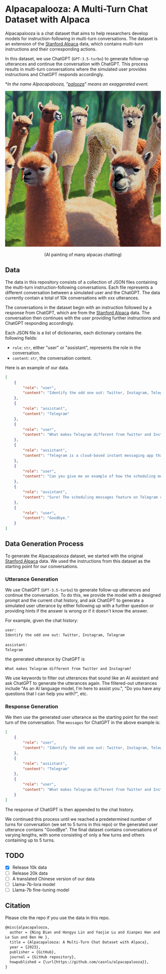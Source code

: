 # Alpacapalooza: A Multi-Turn Chat Dataset with Alpaca

Alpacapalooza is a chat dataset that aims to help researchers develop models for instruction-following in multi-turn conversations. The dataset is an extension of the [Stanford Alpaca](https://github.com/tatsu-lab/stanford_alpaca) data, which contains multi-turn instructions and their corresponding actions.

In this dataset, we use ChatGPT (`GPT-3.5-turbo`) to generate follow-up utterances and continue the conversation with ChatGPT. This process results in multi-turn conversations where the simulated user provides instructions and ChatGPT responds accordingly.

**In the name Alpacapalooza, "[palooza](https://en.wiktionary.org/wiki/palooza)" means an exaggerated event.*

![many_alpacas_chatting](many_alpacas_chatting.jpg)

<center>(AI painting of many alpacas chatting)</center>

## Data

The data in this repository consists of a collection of JSON files containing the multi-turn instruction-following conversations. Each file represents a different conversation between a simulated user and the ChatGPT. The data currently contain a total of 10k conversations with xxx utterances.

The conversations in the dataset begin with an instruction followed by a response from ChatGPT, which are from the [Stanford Alpaca](https://github.com/tatsu-lab/stanford_alpaca) data. The conversation then continues with the user providing further instructions and ChatGPT responding accordingly. 

Each JSON file is a list of dictionaries, each dictionary contains the following fields:

- `role`: `str`, either "user" or "assistant", represents the role in the conversation.
- `content`: `str`, the conversation content.

Here is an example of our data.

```json
[
    {
        "role": "user",
        "content": "Identify the odd one out: Twitter, Instagram, Telegram"
    },
    {
        "role": "assistant",
        "content": "Telegram"
    },
    {
        "role": "user",
        "content": "What makes Telegram different from Twitter and Instagram?"
    },
    {
        "role": "assistant",
        "content": "Telegram is a cloud-based instant messaging app that focuses on privacy and security. Unlike Twitter and Instagram which are mainly used for following news, celebrities, and sharing images, Telegram was created as a secure messaging app for private and group communication. Telegram also offers more advanced features than Twitter and Instagram, such as the ability to schedule messages, create bots, and send encrypted messages."
    },
    {
        "role": "user",
        "content": "Can you give me an example of how the scheduling messages feature can be useful on Telegram?"
    },
    {
        "role": "assistant",
        "content": "Sure! The scheduling messages feature on Telegram can be useful in many different situations. Here's an example:\n\nLet's say you have a workgroup on Telegram, and you want to send a message to everyone in the group to remind them of a meeting. However, you know that most of the people in the group are busy at work during the time you want to send the message.\n\nThat's where the scheduling messages feature comes in. You can schedule the message to be sent at a later time when people are more likely to be free, such as during their lunch break or after work. This way, everyone in the group will receive the message at the same time, and you won't have to worry about anyone missing the important reminder.\n\nOverall, the scheduling messages feature can be really helpful for coordinating communication with groups of people on Telegram, whether it's for work, social events, or anything else."
    },
    {
        "role": "user",
        "content": "Goodbye."
    }
]
```

## Data Generation Process

To generate the Alpacapalooza dataset, we started with the original [Stanford Alpaca](https://github.com/tatsu-lab/stanford_alpaca) data. We used the instructions from this dataset as the starting point for our conversations.

### Utterance Generation

We use ChatGPT (`GPT-3.5-turbo`) to generate follow-up utterances and continue the conversation. To do this, we provide the model with a designed prompt and the current chat history, and ask ChatGPT to generate a simulated user utterance by either following up with a further question or providing hints if the answer is wrong or if it doesn't know the answer. 

For example, given the chat history:

```
user:
Identify the odd one out: Twitter, Instagram, Telegram

assistant:
Telegram
```

the generated utterance by ChatGPT is

```
What makes Telegram different from Twitter and Instagram?
```

We use keywords to filter out utterances that sound like an AI assistant and ask ChatGPT to generate the utterances again. The filtered-out utterances include "As an AI language model, I'm here to assist you.", "Do you have any questions that I can help you with?", etc.

### Response Generation

We then use the generated user utterance as the starting point for the next turn of the conversation. The `messages` for ChatGPT in the above example is:

```json
[
    {
        "role": "user",
        "content": "Identify the odd one out: Twitter, Instagram, Telegram"
    },
    {
        "role": "assistant",
        "content": "Telegram"
    },
    {
        "role": "user",
        "content": "What makes Telegram different from Twitter and Instagram?"
    }
]
```

The response of ChatGPT is then appended to the chat history.

We continued this process until we reached a predetermined number of turns for conversation (we set to 5 turns in this repo) or the generated user utterance contains "GoodBye". The final dataset contains conversations of varying lengths, with some consisting of only a few turns and others containing up to 5 turns.

## TODO

- [x] Release 10k data
- [ ] Release 20k data
- [ ] A translated Chinese version of our data
- [ ] Llama-7b-lora model
- [ ] Llama-7b fine-tuning model

## Citation

Please cite the repo if you use the data in this repo.

```
@misc{alpacapalooza,
  author = {Ning Bian and Hongyu Lin and Yaojie Lu and Xianpei Han and Le Sun and Ben He },
  title = {Alpacapalooza: A Multi-Turn Chat Dataset with Alpaca},
  year = {2023},
  publisher = {GitHub},
  journal = {GitHub repository},
  howpublished = {\url{https://github.com/casnlu/alpacapalooza}},
}
```
